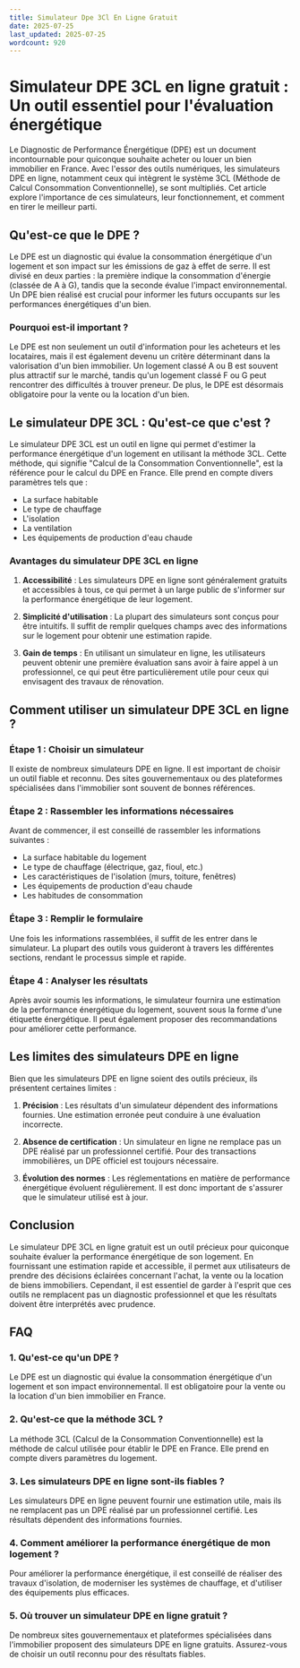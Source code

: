 ```yaml
---
title: Simulateur Dpe 3Cl En Ligne Gratuit
date: 2025-07-25
last_updated: 2025-07-25
wordcount: 920
---
```


# Simulateur DPE 3CL en ligne gratuit : Un outil essentiel pour l'évaluation énergétique

Le Diagnostic de Performance Énergétique (DPE) est un document incontournable pour quiconque souhaite acheter ou louer un bien immobilier en France. Avec l'essor des outils numériques, les simulateurs DPE en ligne, notamment ceux qui intègrent le système 3CL (Méthode de Calcul Consommation Conventionnelle), se sont multipliés. Cet article explore l'importance de ces simulateurs, leur fonctionnement, et comment en tirer le meilleur parti.

## Qu'est-ce que le DPE ?

Le DPE est un diagnostic qui évalue la consommation énergétique d'un logement et son impact sur les émissions de gaz à effet de serre. Il est divisé en deux parties : la première indique la consommation d'énergie (classée de A à G), tandis que la seconde évalue l'impact environnemental. Un DPE bien réalisé est crucial pour informer les futurs occupants sur les performances énergétiques d'un bien.

### Pourquoi est-il important ?

Le DPE est non seulement un outil d'information pour les acheteurs et les locataires, mais il est également devenu un critère déterminant dans la valorisation d'un bien immobilier. Un logement classé A ou B est souvent plus attractif sur le marché, tandis qu'un logement classé F ou G peut rencontrer des difficultés à trouver preneur. De plus, le DPE est désormais obligatoire pour la vente ou la location d'un bien.

## Le simulateur DPE 3CL : Qu'est-ce que c'est ?

Le simulateur DPE 3CL est un outil en ligne qui permet d'estimer la performance énergétique d'un logement en utilisant la méthode 3CL. Cette méthode, qui signifie "Calcul de la Consommation Conventionnelle", est la référence pour le calcul du DPE en France. Elle prend en compte divers paramètres tels que :

- La surface habitable
- Le type de chauffage
- L'isolation
- La ventilation
- Les équipements de production d'eau chaude

### Avantages du simulateur DPE 3CL en ligne

1. **Accessibilité** : Les simulateurs DPE en ligne sont généralement gratuits et accessibles à tous, ce qui permet à un large public de s'informer sur la performance énergétique de leur logement.

2. **Simplicité d'utilisation** : La plupart des simulateurs sont conçus pour être intuitifs. Il suffit de remplir quelques champs avec des informations sur le logement pour obtenir une estimation rapide.

3. **Gain de temps** : En utilisant un simulateur en ligne, les utilisateurs peuvent obtenir une première évaluation sans avoir à faire appel à un professionnel, ce qui peut être particulièrement utile pour ceux qui envisagent des travaux de rénovation.

## Comment utiliser un simulateur DPE 3CL en ligne ?

### Étape 1 : Choisir un simulateur

Il existe de nombreux simulateurs DPE en ligne. Il est important de choisir un outil fiable et reconnu. Des sites gouvernementaux ou des plateformes spécialisées dans l'immobilier sont souvent de bonnes références.

### Étape 2 : Rassembler les informations nécessaires

Avant de commencer, il est conseillé de rassembler les informations suivantes :

- La surface habitable du logement
- Le type de chauffage (électrique, gaz, fioul, etc.)
- Les caractéristiques de l'isolation (murs, toiture, fenêtres)
- Les équipements de production d'eau chaude
- Les habitudes de consommation

### Étape 3 : Remplir le formulaire

Une fois les informations rassemblées, il suffit de les entrer dans le simulateur. La plupart des outils vous guideront à travers les différentes sections, rendant le processus simple et rapide.

### Étape 4 : Analyser les résultats

Après avoir soumis les informations, le simulateur fournira une estimation de la performance énergétique du logement, souvent sous la forme d'une étiquette énergétique. Il peut également proposer des recommandations pour améliorer cette performance.

## Les limites des simulateurs DPE en ligne

Bien que les simulateurs DPE en ligne soient des outils précieux, ils présentent certaines limites :

1. **Précision** : Les résultats d'un simulateur dépendent des informations fournies. Une estimation erronée peut conduire à une évaluation incorrecte.

2. **Absence de certification** : Un simulateur en ligne ne remplace pas un DPE réalisé par un professionnel certifié. Pour des transactions immobilières, un DPE officiel est toujours nécessaire.

3. **Évolution des normes** : Les réglementations en matière de performance énergétique évoluent régulièrement. Il est donc important de s'assurer que le simulateur utilisé est à jour.

## Conclusion

Le simulateur DPE 3CL en ligne gratuit est un outil précieux pour quiconque souhaite évaluer la performance énergétique de son logement. En fournissant une estimation rapide et accessible, il permet aux utilisateurs de prendre des décisions éclairées concernant l'achat, la vente ou la location de biens immobiliers. Cependant, il est essentiel de garder à l'esprit que ces outils ne remplacent pas un diagnostic professionnel et que les résultats doivent être interprétés avec prudence.

## FAQ

### 1. Qu'est-ce qu'un DPE ?

Le DPE est un diagnostic qui évalue la consommation énergétique d'un logement et son impact environnemental. Il est obligatoire pour la vente ou la location d'un bien immobilier en France.

### 2. Qu'est-ce que la méthode 3CL ?

La méthode 3CL (Calcul de la Consommation Conventionnelle) est la méthode de calcul utilisée pour établir le DPE en France. Elle prend en compte divers paramètres du logement.

### 3. Les simulateurs DPE en ligne sont-ils fiables ?

Les simulateurs DPE en ligne peuvent fournir une estimation utile, mais ils ne remplacent pas un DPE réalisé par un professionnel certifié. Les résultats dépendent des informations fournies.

### 4. Comment améliorer la performance énergétique de mon logement ?

Pour améliorer la performance énergétique, il est conseillé de réaliser des travaux d'isolation, de moderniser les systèmes de chauffage, et d'utiliser des équipements plus efficaces.

### 5. Où trouver un simulateur DPE en ligne gratuit ?

De nombreux sites gouvernementaux et plateformes spécialisées dans l'immobilier proposent des simulateurs DPE en ligne gratuits. Assurez-vous de choisir un outil reconnu pour des résultats fiables.
